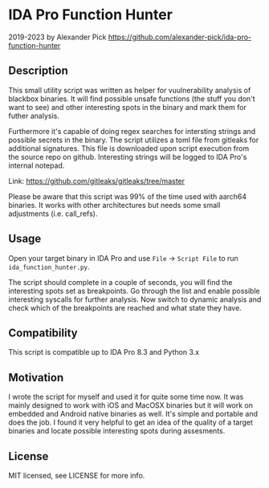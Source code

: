 # IDA Pro Function Hunter

2019-2023 by Alexander Pick
https://github.com/alexander-pick/ida-pro-function-hunter

## Description

This small utility script was written as helper for vuulnerability analysis of blackbox binaries. It will find possible unsafe functions (the stuff you don't want to see) and other interesting spots in the binary and mark them for futher analysis. 

Furthermore it's capable of doing regex searches for intersting strings and possible secrets in the binary. The script utilizes a toml file from gitleaks for additional signatures. This file is downloaded upon script execution from the source repo on github. Interesting strings will be logged to IDA Pro's internal notepad.

Link: https://github.com/gitleaks/gitleaks/tree/master

Please be aware that this script was 99% of the time used with aarch64 binaries. It works with other architectures but needs some small adjustments (i.e. call_refs).

## Usage

Open your target binary in IDA Pro and use `File` -> `Script File` to run `ida_function_hunter.py`. 

The script should complete in a couple of seconds, you will find the interesting spots set as breakpoints. Go through the list and enable possible interesting syscalls for further analysis. Now switch to dynamic analysis and check which of the breakpoints are reached and what state they have.

## Compatibility

This script is compatible up to IDA Pro 8.3 and Python 3.x

## Motivation

I wrote the script for myself and used it for quite some time now. It was mainly designed to work with iOS and MacOSX binaries but it will work on embedded and Android native binaries as well. It's simple and portable and does the job. I found it very helpful to get an idea of the quality of a target binaries and locate possible interesting spots during assesments.

## License

MIT licensed, see LICENSE for more info.